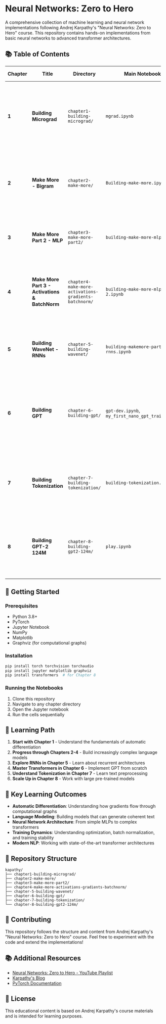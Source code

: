 # Neural Networks: Zero to Hero

A comprehensive collection of machine learning and neural network implementations following Andrej Karpathy's "Neural Networks: Zero to Hero" course. This repository contains hands-on implementations from basic neural networks to advanced transformer architectures.

## 📚 Table of Contents

| Chapter | Title | Directory | Main Notebook | Key Concepts | Description |
|---------|-------|-----------|---------------|--------------|-------------|
| **1** | **Building Micrograd** | `chapter1-building-micrograd/` | `mgrad.ipynb` | Value class, computational graphs, gradient computation, chain rule | Implementation of a tiny autograd engine from scratch. Learn the fundamentals of automatic differentiation, computational graphs, and backpropagation. |
| **2** | **Make More - Bigram** | `chapter2-make-more/` | `Building-make-more.ipynb` | Bigram models, character-level prediction, probability distributions, text generation | Building a character-level bigram language model to generate names. Introduction to language modeling and probability distributions. |
| **3** | **Make More Part 2 - MLP** | `chapter3-make-more-part2/` | `building-make-more-mlp.ipynb` | Neural networks, embeddings, hidden layers, cross-entropy loss, optimization | Extending the bigram model to a Multi-Layer Perceptron (MLP) with embeddings and hidden layers. |
| **4** | **Make More Part 3 - Activations & BatchNorm** | `chapter4-make-more-activations-gradients-batchnorm/` | `building-make-more-mlp-2.ipynb` | Tanh activations, gradient analysis, batch normalization, training stability, deeper networks | Deep dive into neural network internals: activation functions, gradient flow, batch normalization, and training dynamics. |
| **5** | **Building WaveNet - RNNs** | `chapter-5-building-wavenet/` | `building-makemore-part5-rnns.ipynb` | RNNs, hierarchical processing, sequence modeling, context windows | Introduction to Recurrent Neural Networks (RNNs) and hierarchical processing for sequence modeling. |
| **6** | **Building GPT** | `chapter-6-building-gpt/` | `gpt-dev.ipynb`, `my_first_nano_gpt_train.ipynb` | Self-attention, multi-head attention, transformers, GPT architecture, positional encoding | Building a complete GPT (Generative Pre-trained Transformer) from scratch. Implementation of self-attention, multi-head attention, and transformer architecture. |
| **7** | **Building Tokenization** | `chapter-7-building-tokenization/` | `building-tokenization.ipynb` | Tokenization, BPE, vocabulary building, text preprocessing | Understanding and implementing tokenization techniques for language models, including BPE (Byte Pair Encoding). |
| **8** | **Building GPT-2 124M** | `chapter-8-building-gpt2-124m/` | `play.ipynb` | Large-scale transformers, pre-trained models, model scaling, Hugging Face transformers | Scaling up to GPT-2 124M parameters. Working with pre-trained models and understanding large-scale transformer architectures. |

## 🚀 Getting Started

### Prerequisites
- Python 3.8+
- PyTorch
- Jupyter Notebook
- NumPy
- Matplotlib
- Graphviz (for computational graphs)

### Installation
```bash
pip install torch torchvision torchaudio
pip install jupyter matplotlib graphviz
pip install transformers  # for Chapter 8
```

### Running the Notebooks
1. Clone this repository
2. Navigate to any chapter directory
3. Open the Jupyter notebook
4. Run the cells sequentially

## 📖 Learning Path

1. **Start with Chapter 1** - Understand the fundamentals of automatic differentiation
2. **Progress through Chapters 2-4** - Build increasingly complex language models
3. **Explore RNNs in Chapter 5** - Learn about recurrent architectures
4. **Master Transformers in Chapter 6** - Implement GPT from scratch
5. **Understand Tokenization in Chapter 7** - Learn text preprocessing
6. **Scale Up in Chapter 8** - Work with large pre-trained models

## 🎯 Key Learning Outcomes

- **Automatic Differentiation**: Understanding how gradients flow through computational graphs
- **Language Modeling**: Building models that can generate coherent text
- **Neural Network Architecture**: From simple MLPs to complex transformers
- **Training Dynamics**: Understanding optimization, batch normalization, and training stability
- **Modern NLP**: Working with state-of-the-art transformer architectures

## 📁 Repository Structure

```
kapathy/
├── chapter1-building-micrograd/
├── chapter2-make-more/
├── chapter3-make-more-part2/
├── chapter4-make-more-activations-gradients-batchnorm/
├── chapter-5-building-wavenet/
├── chapter-6-building-gpt/
├── chapter-7-building-tokenization/
└── chapter-8-building-gpt2-124m/
```

## 🤝 Contributing

This repository follows the structure and content from Andrej Karpathy's "Neural Networks: Zero to Hero" course. Feel free to experiment with the code and extend the implementations!

## 📚 Additional Resources

- [Neural Networks: Zero to Hero - YouTube Playlist](https://youtube.com/playlist?list=PLAqhIrjkxbuWI23v9cThsA9GvCAUhRvKZ&si=SH5UXoaWnx7mwTaW)
- [Karpathy's Blog](https://karpathy.github.io/)
- [PyTorch Documentation](https://pytorch.org/docs/)

## 📄 License

This educational content is based on Andrej Karpathy's course materials and is intended for learning purposes.
